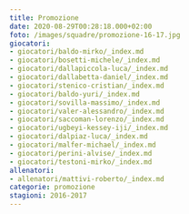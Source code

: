 ```yaml
---
title: Promozione
date: 2020-08-29T00:28:18.000+02:00
foto: /images/squadre/promozione-16-17.jpg
giocatori:
- giocatori/baldo-mirko/_index.md
- giocatori/bosetti-michele/_index.md
- giocatori/dallapiccola-luca/_index.md
- giocatori/dallabetta-daniel/_index.md
- giocatori/stenico-cristian/_index.md
- giocatori/baldo-yuri/_index.md
- giocatori/sovilla-massimo/_index.md
- giocatori/valer-alessandro/_index.md
- giocatori/saccoman-lorenzo/_index.md
- giocatori/ugbeyi-kessey-iji/_index.md
- giocatori/dalpiaz-luca/_index.md
- giocatori/malfer-michael/_index.md
- giocatori/perini-alvise/_index.md
- giocatori/testoni-mirko/_index.md
allenatori:
- allenatori/mattivi-roberto/_index.md
categorie: promozione
stagioni: 2016-2017
---
```

